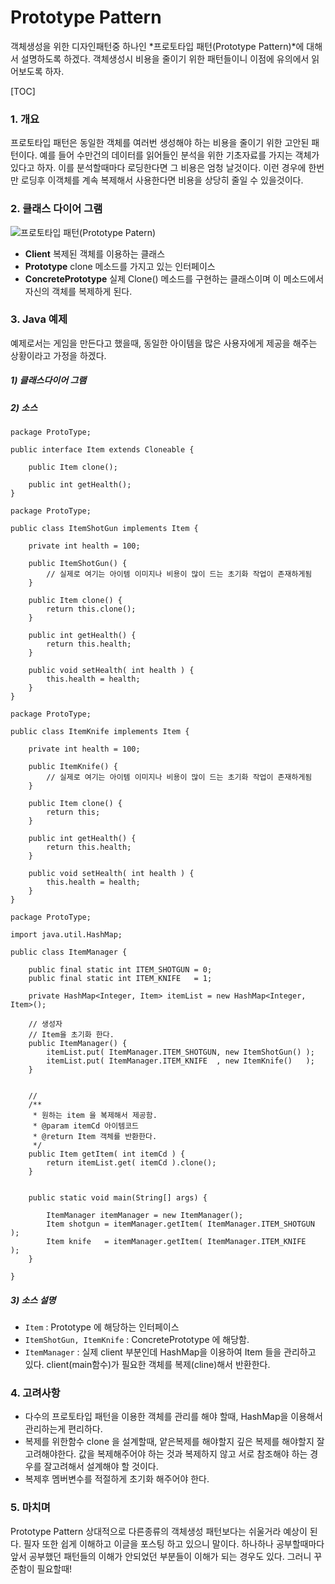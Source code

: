 # Prototype Pattern
  객체생성을 위한 디자인패턴중 하나인 *프로토타입 패턴(Prototype Pattern)*에 대해서 설명하도록 하겠다. 객체생성시 비용을 줄이기 위한 패턴들이니 이점에 유의에서 읽어보도록 하자.  
  
[TOC]

### 1. 개요
 프로토타입 패턴은 동일한 객체를 여러번 생성해야 하는 비용을 줄이기 위한 고안된 패턴이다. 예를 들어 수만건의 데이터를 읽어들인 분석을 위한 기초자료를 가지는 객체가 있다고 하자. 이를 분석할때마다 로딩한다면 그 비용은 엄청 날것이다. 이런 경우에 한번만 로딩후 이객체를 계속 복제해서 사용한다면 비용을 상당히 줄일 수 있을것이다. 
 
### 2. 클래스 다이어 그램
![프로토타입 패턴(Prototype Patern)](http://upload.wikimedia.org/wikipedia/commons/a/af/Prototype_design_pattern.png)
- **Client** 복제된 객체를 이용하는 클래스
- **Prototype** clone 메소드를 가지고 있는 인터페이스
- **ConcretePrototype** 실제 Clone() 메소드를 구현하는 클래스이며 이 메소드에서 자신의 객체를 복제하게 된다.

### 3. Java 예제
  예제로서는 게임을 만든다고 했을때, 동일한 아이템을 많은 사용자에게 제공을 해주는 상황이라고 가정을 하겠다.
  ##### 1) 클래스다이어 그램
  
  ##### 2) 소스
```
package ProtoType;

public interface Item extends Cloneable {

	public Item clone();
	
	public int getHealth();
}
```
```
package ProtoType;

public class ItemShotGun implements Item {

	private int health = 100;
	
	public ItemShotGun() {
		// 실제로 여기는 아이템 이미지나 비용이 많이 드는 초기화 작업이 존재하게됨
	}
	
	public Item clone() {
		return this.clone();
	}
	
	public int getHealth() {
		return this.health;
	}
	
	public void setHealth( int health ) {
		this.health = health;
	}
}
```
```
package ProtoType;

public class ItemKnife implements Item {
	
	private int health = 100;

	public ItemKnife() {
		// 실제로 여기는 아이템 이미지나 비용이 많이 드는 초기화 작업이 존재하게됨
	}
	
	public Item clone() {
		return this;
	}
	
	public int getHealth() {
		return this.health;
	}
	
	public void setHealth( int health ) {
		this.health = health;
	}
}

```
```
package ProtoType;

import java.util.HashMap;

public class ItemManager {

	public final static int ITEM_SHOTGUN = 0;
	public final static int ITEM_KNIFE   = 1;
	
	private HashMap<Integer, Item> itemList = new HashMap<Integer, Item>();
	
	// 생성자
	// Item을 초기화 한다.
	public ItemManager() {
		itemList.put( ItemManager.ITEM_SHOTGUN, new ItemShotGun() );
		itemList.put( ItemManager.ITEM_KNIFE  , new ItemKnife()   );
	}
	
	
	// 
	/**
	 * 원하는 item 을 복제해서 제공함.
	 * @param itemCd 아이템코드
	 * @return Item 객체를 반환한다.
	 */
	public Item getItem( int itemCd ) {
		return itemList.get( itemCd ).clone();
	}
	
	
	public static void main(String[] args) {

		ItemManager itemManager = new ItemManager();
		Item shotgun = itemManager.getItem( ItemManager.ITEM_SHOTGUN );
		Item knife   = itemManager.getItem( ItemManager.ITEM_KNIFE   );
	}

}

```
  ##### 3) 소스 설명
  - `Item` : Prototype 에 해당하는 인터페이스
  - `ItemShotGun, ItemKnife` : ConcretePrototype 에 해당함. 
  - `ItemManager` :  실제 client 부분인데 HashMap을 이용하여 Item 들을 관리하고 있다. client(main함수)가 필요한 객체를 복제(cline)해서 반환한다.
  
### 4. 고려사항
- 다수의 프로토타입 패턴을 이용한 객체를 관리를 해야 할때, HashMap을 이용해서 관리하는게 편리하다. 
- 복제를 위한함수 clone 을 설계할때, 얕은복제를 해야할지 깊은 복제를 해야할지 잘 고려해야한다. 값을 복제해주어야 하는 것과 복제하지 않고 서로 참조해야 하는 경우를 잘고려해서 설계해야 할 것이다.
- 복제후 멤버변수를 적절하게 초기화 해주어야 한다. 

### 5. 마치며
Prototype Pattern 상대적으로 다른종류의 객체생성 패턴보다는 쉬울거라 예상이 된다. 필자 또한 쉽게 이해하고 이글을 포스팅 하고 있으니 말이다. 하나하나 공부할때마다 앞서 공부했던 패턴들의 이해가 안되었던 부분들이 이해가 되는 경우도 있다. 그러니 꾸준함이 필요할때!
